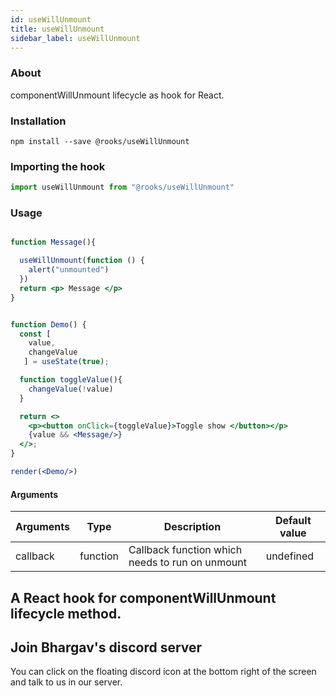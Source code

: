 ```yaml
---
id: useWillUnmount
title: useWillUnmount
sidebar_label: useWillUnmount
---
```


   

### About

componentWillUnmount lifecycle as hook for React.
<br/>

### Installation

    npm install --save @rooks/useWillUnmount

### Importing the hook

```javascript
import useWillUnmount from "@rooks/useWillUnmount"
```

### Usage

```jsx

function Message(){

  useWillUnmount(function () {
    alert("unmounted")
  })
  return <p> Message </p>
}


function Demo() {
  const [
    value,
    changeValue
   ] = useState(true);

  function toggleValue(){
    changeValue(!value)
  }

  return <>
    <p><button onClick={toggleValue}>Toggle show </button></p>
    {value && <Message/>}
  </>;
}

render(<Demo/>)
```

#### Arguments

| Arguments | Type     | Description                                     | Default value |
| --------- | -------- | ----------------------------------------------- | ------------- |
| callback  | function | Callback function which needs to run on unmount | undefined     |

## A React hook for componentWillUnmount lifecycle method.


## Join Bhargav's discord server
You can click on the floating discord icon at the bottom right of the screen and talk to us in our server.

